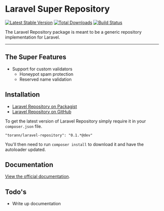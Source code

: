 # Laravel Super Repository

[![Latest Stable Version](https://poser.pugx.org/torann/laravel-repository/v/stable.png)](https://packagist.org/packages/torann/laravel-repository) [![Total Downloads](https://poser.pugx.org/torann/laravel-repository/downloads.png)](https://packagist.org/packages/torann/laravel-repository) [![Build Status](https://travis-ci.org/Torann/laravel-promise.svg?branch=master)](https://travis-ci.org/Torann/laravel-promise)


The Laravel Repository package is meant to be a generic repository implementation for Laravel.

----------

## The Super Features

* Support for custom validators
  * Honeypot spam protection
  * Reserved name validation

## Installation

- [Laravel Repository on Packagist](https://packagist.org/packages/torann/laravel-repository)
- [Laravel Repository on GitHub](https://github.com/torann/laravel-repository)

To get the latest version of Laravel Repository simply require it in your `composer.json` file.

~~~
"torann/laravel-repository": "0.1.*@dev"
~~~

You'll then need to run `composer install` to download it and have the autoloader updated.

## Documentation

[View the official documentation](http://lyften.com/projects/laravel-repository/).

## Todo's

- Write up documentation